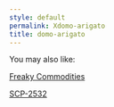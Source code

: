 ```yaml
---
style: default
permalink: Xdomo-arigato
title: domo-arigato
---
```

You may also like:

[Freaky Commodities](http://scp-wiki.net/freaky-commodities)

[SCP-2532](http://scp-wiki.net/scp-2532)
